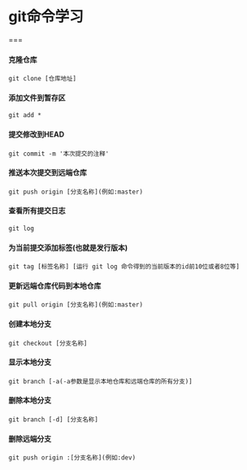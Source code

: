 # git命令学习
===

#### 克隆仓库

	git clone [仓库地址]
#### 添加文件到暂存区

	git add *
#### 提交修改到HEAD

	git commit -m '本次提交的注释'
#### 推送本次提交到远端仓库

	git push origin [分支名称](例如:master)
#### 查看所有提交日志

	git log
#### 为当前提交添加标签(也就是发行版本)

	git tag [标签名称] [运行 git log 命令得到的当前版本的id前10位或者8位等]
#### 更新远端仓库代码到本地仓库

	git pull origin [分支名称](例如:master)
#### 创建本地分支

	git checkout [分支名称]
#### 显示本地分支

	git branch [-a(-a参数是显示本地仓库和远端仓库的所有分支)] 
#### 删除本地分支

	git branch [-d] [分支名称]
#### 删除远端分支

	git push origin :[分支名称](例如:dev)
